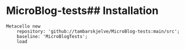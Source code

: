 # MicroBlog-tests## Installation```Metacello new	repository: 'github://tambarskjelve/MicroBlog-tests:main/src';	baseline: 'MicroBlogTests';	load```